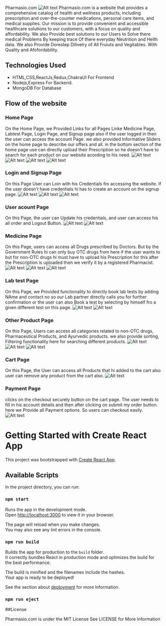 Pharmasio.com
![Alt text](src/Images/Logo/mlogo.png)
Pharmasio.com is a website that provides a comprehensive catalog of health and wellness products, including prescription and over-the-counter medications, personal care items, and medical supplies. Our mission is to provide convenient and accessible healthcare solutions to our customers, with a focus on quality and affordability. We also Provide best solutions to our Users to Solve there medical Problems By keeping trace Of there everyday Neutrition and Helth data.
We also Provide Dorestep Dilivelry of All Fruiuts and Vegitables. With Quality and Afofordability.

## Technologies Used

- HTML,CSS,ReactJs,Redux,ChakraUI For Frontend
- Nodejs,Express For Backend.
- MongoDB For Database

## Flow of the website

### Home Page

On the Home Page, we Provided Links for all Pages Linke Medicine Page, Labtest Page, Login Page, and Signup page also if the user logged in then the user can access the account Page.
we also provided Informative Sliders on the home page to describe our offers and all. in the bottom section of the home page use can directly upload their Prescription so he doesn't have to search for each product on our website
acording to his need.
![Alt text](src/Images/psc/H1.jpg)
![Alt text](src/Images/psc/H2.jpg)
![Alt text](src/Images/psc/h3.jpg)
![Alt text](src/Images/psc/H4.jpg)

### Login and Signup Page

On this Page User can Loin with his Credentials fro accessing the website. If the user doesn't have credentials hi has to create an account on the signup page.
![Alt text](src/Images/psc/L1.jpg)
![Alt text](src/Images/psc/s1.jpg)
![Alt text](phscrenshots/login%20sucsess.jpg)

### User acount Page
On this Page, the user can Update his credentials, and user can access his all order and Logout Button.
![Alt text](src/Images/psc/ap1.jpg)
![Alt text](src/Images/psc/ap2.jpg)

### Medicine Page

On this Page, users can access all Drugs prescribed by Doctors. But by the Government Rules hi can only buy OTC drugs from here if the user wants to but for non-OTC drugs hi must have to upload his Prescription for this after the Prescription is uploaded then we verify it by a registered Pharmacist.
![Alt text](src/Images/psc/m1.jpg)
![Alt text](src/Images/psc/m2.jpg)
![Alt text](src/Images/psc/pp1.jpg)

### Lab test Page
On this Page, we Provided functionality to directly book lab tests by adding NAme and contact no so our Lab partner directly calls you for further confirmation or the user can also Book a test by selecting by himself fro a given different test on this page.
![Alt text](src/Images/psc/lt1.jpg)
![Alt text](src/Images/psc/lt2.jpg)

### Other Product  Page
 On this Page, Users can access all categories related to non-OTC drugs, Pharmaceutical Products, and Ayurvedic products. we also provide sorting, Filtering functionality here for searching different products.
![Alt text](src/Images/psc/ppp1.jpg)
![Alt text](src/Images/psc/fp1.jpg)
![Alt text](src/Images/psc/fp2.jpg)

### Cart Page

On this Page, the User can access all Products that hi added to the cart also user can remove any product from the cart also.
![Alt text](src/Images/psc/c1.jpg)


### Payment Page
clicks on the checkout securely button on the cart page. The user needs to fill in his account details and then after clicking on submit my order button. here we Provide all Payment options. So users can checkout easily. 
![Alt text](src/Images/psc/cp1.jpg)

# Getting Started with Create React App

This project was bootstrapped with [Create React App](https://github.com/facebook/create-react-app).

## Available Scripts

In the project directory, you can run:

### `npm start`

Runs the app in the development mode.\
Open [http://localhost:3000](http://localhost:3000) to view it in your browser.

The page will reload when you make changes.\
You may also see any lint errors in the console.

### `npm run build`

Builds the app for production to the `build` folder.\
It correctly bundles React in production mode and optimizes the build for the best performance.

The build is minified and the filenames include the hashes.\
Your app is ready to be deployed!

See the section about [deployment](https://facebook.github.io/create-react-app/docs/deployment) for more information.

### `npm run eject`

##License

Pharmasio.com is under the MIT License See LICENSE for More Information
